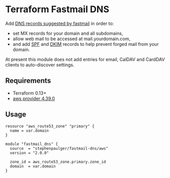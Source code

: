 # Terraform Fastmail DNS

Add [DNS records suggested by fastmail](https://www.fastmail.help/hc/en-us/articles/360060591153)
in order to:

 * set MX records for your domain and all subdomains,
 * allow web mail to be accessed at mail.yourdomain.com,
 * and add [SPF](https://en.wikipedia.org/wiki/Sender_Policy_Framework) and [DKIM](https://en.wikipedia.org/wiki/DomainKeys_Identified_Mail) records to help prevent forged mail from your domain.

At present this module does not add entries for email, CalDAV and CardDAV clients to auto-discover settings.


## Requirements

- Terraform 0.13+
- [aws provider 4.39.0](https://registry.terraform.io/providers/hashicorp/aws/4.39.0/docs)


## Usage

```hcl
resource "aws_route53_zone" "primary" {
  name = var.domain
}

module "fastmail_dns" {
  source  = "stephenpaulger/fastmail-dns/aws"
  version = "2.0.0"

  zone_id = aws_route53_zone.primary.zone_id
  domain  = var.domain
}
```
